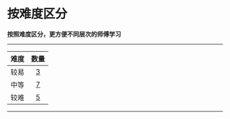 # 按难度区分

**按照难度区分，更方便不同层次的师傅学习**  

---

| 难度 | 数量 |
|:---:|:---:|
| 较易|[3](easy.html)|
| 中等|[7](mid.html)|
| 较难|[5](diff.html)|

---

